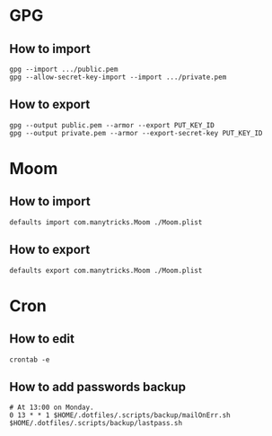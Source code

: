 # GPG
## How to import

```
gpg --import .../public.pem
gpg --allow-secret-key-import --import .../private.pem
```

## How to export

```
gpg --output public.pem --armor --export PUT_KEY_ID
gpg --output private.pem --armor --export-secret-key PUT_KEY_ID
```

# Moom
## How to import

```
defaults import com.manytricks.Moom ./Moom.plist
```

## How to export

```
defaults export com.manytricks.Moom ./Moom.plist
```

# Cron
## How to edit
`crontab -e`
## How to add passwords backup
```
# At 13:00 on Monday.
0 13 * * 1 $HOME/.dotfiles/.scripts/backup/mailOnErr.sh $HOME/.dotfiles/.scripts/backup/lastpass.sh
```
